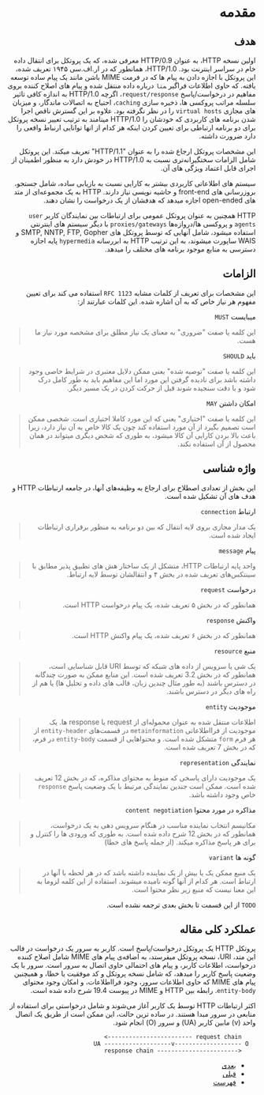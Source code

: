 <div dir="auto">

# مقدمه

## هدف

اولین نسخه HTTP، به عنوان HTTP/0.9 معرفی شده،
که یک پروتکل برای انتقال داده خام در سراسر اینترنت بود.
HTTP/1.0، همانطور که در ار.اف.سی ۱۹۴۵ تعریف شده،
این پروتکل با اجازه دادن به پیام ها
که در فرمت MIME باشن مانند یک پیام ساده توسعه یافته.
که حاوی اطلاعات فراگیر ‍`متا` درباره داده منتقل شده
و پیام های اصلاح کننده بروی مفاهیم در درخواست/پاسخ `request/response`،
اگرچه HTTP/1.0 به اندازه کافی تاثیر سلسله مراتب پروکسی ها،
ذخیره سازی `caching`، احتیاج به اتصالات ماندگار،
و میزبان های مجازی `virtual hosts` را در نظر نگرفته بود.
علاوه بر این گسترش ناقص اجرا شدن برنامه های کاربردی که خودشان را HTTP/1.0 مینامند
به ترتیب تعییر نسخه پروتکل برای دو برنامه ارتباطی برای تعیین کردن اینکه هز کدام
از انها توانایی ارنباط واقعی را دارد ضرورت داشته.

این مشخصات پروتکل ارجاع شده را به عنوان "HTTP/1.1" تعریف میکند.
این پروتکل شامل الزامات سختگیرانه‌تری نسبت به HTTP/1.0 در خودش دارد
به منظور اطمینان از اجرای قابل اعتماد ویژگی های آن.

سیستم های اطلاعاتی کاربردی بیشتر به کارایی نسبت به بازیابی ساده، شامل جستجو،
بروزرسانی های front-end و حاشیه نویسی نیاز دارند.
HTTP
به یک مجموعه‌ای از متد های open-ended اجازه میدهد
که هدفشان از یک درخواست را نشان دهند.

HTTP همچنین به عنوان پروتکل عمومی برای ارتباطات بین نمایندگان کاربر `user agents`
و پروکسی ها/دروازه‌ها `proxies/gateways` با دیگر سیستم های اینترنتی استفاده میشود،
شامل آنهایی که توسط پروتکل های SMTP, NNTP, FTP, Gopher و WAIS ساپورت میشوند،
به این ترتیب HTTP به ابررسانه `hypermedia` پایه اجازه دسترسی
به منابع موجود برنامه های مختلف را میدهد.

## الزامات

این مشخصات برای تعریف از کلمات مشابه `RFC 1123` استفاده می کند
برای تعیین مفهوم هر نیاز خاص که به آن اشاره شده. این کلمات عبارتند از:

میبایست `MUST`
> این کلمه یا صفت "ضروری" به معنای یک نیاز مطلق برای مشخصه مورد نیاز ما هست.

باید `SHOULD`
> این کلمه یا صفت "توصیه شده" یعنی ممکن دلایل معتبری
در شرایط خاصی وجود داشته باشد برای نادیده گرفتن این مورد
اما این مفاهیم باید به طور کامل درک شود و با دقت سنجیده شوند
قبل از حرکت کردن در یک مسیر دیگر.

امکان داشتن `MAY`
> این کلمه یا صفت "اختیاری" یعنی که این مورد کاملا اختیاری است.
شخصی ممکن است تصمیم بگیرد از آن مورد استفاده کند چون یک کالا خاص به آن نیاز دارد،
زیرا باعث بالا بردن کارایی آن کالا میشود، به طوری که شخض دیگری میتواند
در همان محصول از آن استفاده نکند.

## واژه شناسی

این بخش از تعدادی اصطلاح برای ارجاع به وظیفه‌های آنها،
در جامعه ارتباطات HTTP و هدف های آن تشکیل شده  است.

ارتباط `connection`
> یک مدار مجازی بروی لایه انتفال که بین دو برنامه
به منظور برقراری ارتباطات ایجاد شده است.

پیام `message`
> واحد پایه ارتباطات HTTP، متشکل از یک ساختار هش های تطبیق پذیر
مطابق با سینتکس‌های تعریف شده در بخش ۴ و
انتقالشان توسط لایه ارتباط.

درخواست `request`
> همانطور که در بخش ۵ تعریف شده، یک پیام درخواست HTTP است.

واکنش `response`
> همانطور که در بخش ۶ تعریف شده، یک پیام واکنش HTTP است.

منبع `resource`
> یک شی یا سرویس از داده های شبکه که توسط URI قابل شناسایی است،
همانطور که در بخش 3.2 تعریف شده است.
این منابع ممکن به صورت چندگانه در دسترس باشند
(به طور مثال چندین زبان، قالب های داده  و تحلیل ها)
یا هم از راه های دیگر در دسترس باشند.

موجودیت `entity`
> اطلاعات منتقل شده به عنوان محموله‌ای از request یا
response ها.
یک موجودیت از فرااطلاعاتی `metainformation` در قسمت‌های `entity-header`
از هر فرم `form` متشکل شده است.
و محتواهایی از قسمت `entity-body` در فرم، که در بخش 7 تعریف شده است.

نمایندگی `representation`
> یک موجودیت دارای پاسخی که منوط به محتوای مذاکره، که در بخش 12 تعریف شده است.
ممکن است جندین نمایندگی مرتبط با یک وضعیت پاسخ `response` خاص وجود داشته باشد.

مذاکره در مورد محتوا `content negotiation`
> مکانیسم انتخاب نماینده مناسب در هنگام سرویس دهی به یک درخواست،
همانطور که در بخش 12 شرح داده شده است.
به طوری که ورودی ها را کنترل و برای هر پاسخ مذاکره میکند.
(از جمله پاسخ های خطا)

گونه ها `variant`
> یک منبع ممکن یک یا بیش از یک نماینده داشته باشد
که در هر لحظه با آنها در ارتباط است.
هر کدام از آنها گونه نامیده میشوند.
استفاده از این کلمه لزوما به این معنا نیست که منبع زیر نظر محتوا است.

`TODO` از این قسمت تا بخش بعدی ترجمه نشده است.

## عملکرد کلی مقاله

پروتکل HTTP یک پروتکل درخواست/پاسخ است.
کاربر به سرور یک درخواست در فالب این متد، URI، نسخه پروتکل میفرستد،
به اضافه‌ی پیام های MIME شامل اصلاح کننده درخواست، اطلاعات کاربر،
و پیام های احتمالی حاوی اتصال به سرور است.
سرور با یک وضعیت پاسخ کاربر را میدهد،
که شامل نسخه پروتکل و کد موفقیت یا خطا،
و همیچنین پیام های MIME که حاوی اطلاعات سرور، وجود فرااطلاعات،
و امکان وجود محتوای `entity-body`.
رابطه بین HTTP و MIME در پیوست 19.4 شرح داده شده است.

اکثر ارتباطات HTTP توسط یک کاربر آغاز می‌شوند
و شامل درخواستی برای استفاده از منابعی  در سرور مبدا هستند.
در ساده ترین حالت، این ممکن است از طریق یک اتصال واحد (v) مابین
کاربر ‌‌(UA) و سرور (O) انجام شود.

```
    request chain ------------------------>
  UA -------------------v------------------- O
    <----------------------- response chain
```

- [بعدی](#مقدمه)
- [قبلی](./Abstract.md#خلاصه)
- [فهرست](./Table-of-Contents.md#فهرست)

</div>
